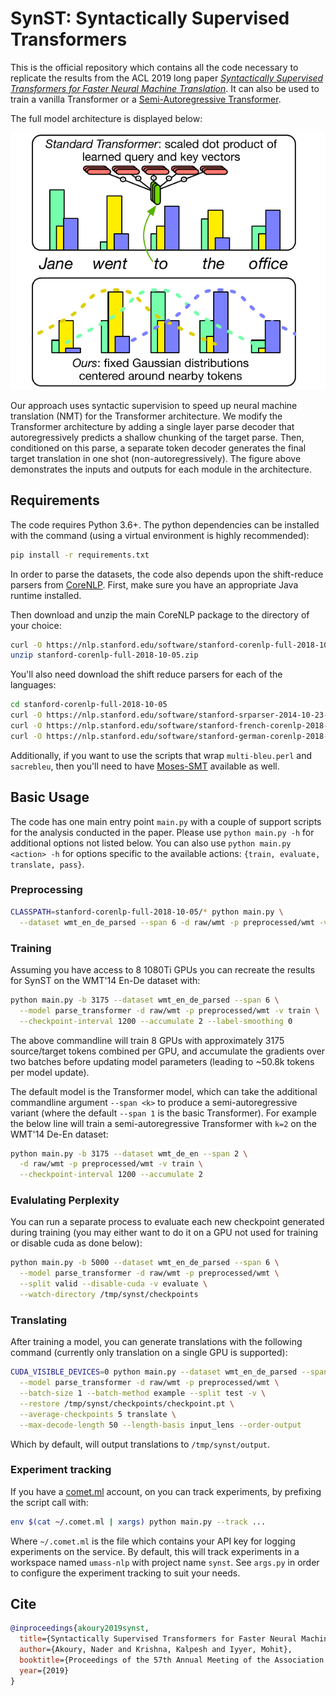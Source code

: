# SynST: Syntactically Supervised Transformers

This is the official repository which contains all the code necessary to
replicate the results from the ACL 2019 long paper *[Syntactically Supervised
Transformers for Faster Neural Machine Translation](https://arxiv.org/abs/1906.02780)*. It can also be used to
train a vanilla Transformer or a [Semi-Autoregressive
Transformer](https://aclweb.org/anthology/D18-1044).

The full model architecture is displayed below:

<p>
<img src="resources/model.pdf">
</p>

Our approach uses syntactic supervision to speed up
neural machine translation (NMT) for the Transformer architecture. We modify
the Transformer architecture by adding a single layer parse decoder that
autoregressively predicts a shallow chunking of the target parse. Then, conditioned on this
parse, a separate token decoder generates the final target translation in one shot (non-autoregressively). The figure above demonstrates the inputs and outputs for each module
in the architecture.

## Requirements

The code requires Python 3.6+. The python dependencies can be installed with the
command (using a virtual environment is highly recommended):

```sh
pip install -r requirements.txt
```

In order to parse the datasets, the code also depends upon the shift-reduce
parsers from [CoreNLP](https://stanfordnlp.github.io/CoreNLP/). First, make sure
you have an appropriate Java runtime installed.

Then download and unzip the main CoreNLP package to the directory of your
choice:

```sh
curl -O https://nlp.stanford.edu/software/stanford-corenlp-full-2018-10-05.zip
unzip stanford-corenlp-full-2018-10-05.zip
```

You'll also need download the shift reduce parsers for each of the languages:
```sh
cd stanford-corenlp-full-2018-10-05
curl -O https://nlp.stanford.edu/software/stanford-srparser-2014-10-23-models.jar
curl -O https://nlp.stanford.edu/software/stanford-french-corenlp-2018-10-05-models.jar
curl -O https://nlp.stanford.edu/software/stanford-german-corenlp-2018-10-05-models.jar
```

Additionally, if you want to use the scripts that wrap `multi-bleu.perl` and
`sacrebleu`, then you'll need to have
[Moses-SMT](https://github.com/moses-smt/mosesdecoder) available as well.

## Basic Usage

The code has one main entry point `main.py` with a couple of support scripts for
the analysis conducted in the paper. Please use `python main.py -h` for
additional options not listed below. You can also use `python main.py <action>
-h` for options specific to the available actions: `{train, evaluate, translate,
pass}`.

### Preprocessing

```sh
CLASSPATH=stanford-corenlp-full-2018-10-05/* python main.py \
  --dataset wmt_en_de_parsed --span 6 -d raw/wmt -p preprocessed/wmt -v pass
```

### Training

Assuming you have access to 8 1080Ti GPUs you can recreate the results for SynST
on the WMT'14 En-De dataset with:

```sh
python main.py -b 3175 --dataset wmt_en_de_parsed --span 6 \
  --model parse_transformer -d raw/wmt -p preprocessed/wmt -v train \
  --checkpoint-interval 1200 --accumulate 2 --label-smoothing 0
```

The above commandline will train 8 GPUs with approximately 3175 source/target
tokens combined per GPU, and accumulate the gradients over two batches before
updating model parameters (leading to ~50.8k tokens per model update).

The default model is the Transformer model, which can take the additional
commandline argument `--span <k>` to produce a semi-autoregressive variant
(where the default `--span 1` is the basic Transformer). For example the below
line will train a semi-autoregressive Transformer with `k=2` on the WMT'14 De-En
dataset:

```sh
python main.py -b 3175 --dataset wmt_de_en --span 2 \
  -d raw/wmt -p preprocessed/wmt -v train \
  --checkpoint-interval 1200 --accumulate 2
```

### Evalulating Perplexity

You can run a separate process to evaluate each new checkpoint generated during
training (you may either want to do it on a GPU not used for training or disable
cuda as done below):

```sh
python main.py -b 5000 --dataset wmt_en_de_parsed --span 6 \
  --model parse_transformer -d raw/wmt -p preprocessed/wmt \
  --split valid --disable-cuda -v evaluate \
  --watch-directory /tmp/synst/checkpoints
```

### Translating

After training a model, you can generate translations with the following
command (currently only translation on a single GPU is supported):

```sh
CUDA_VISIBLE_DEVICES=0 python main.py --dataset wmt_en_de_parsed --span 6 \
  --model parse_transformer -d raw/wmt -p preprocessed/wmt \
  --batch-size 1 --batch-method example --split test -v \
  --restore /tmp/synst/checkpoints/checkpoint.pt \
  --average-checkpoints 5 translate \
  --max-decode-length 50 --length-basis input_lens --order-output
```

Which by default, will output translations to `/tmp/synst/output`.

### Experiment tracking

If you have a [comet.ml](https://comet.ml) account, on you can track
experiments, by prefixing the script call with:

```sh
env $(cat ~/.comet.ml | xargs) python main.py --track ...
```

Where `~/.comet.ml` is the file which contains your API key for logging
experiments on the service. By default, this will track experiments in a
workspace named `umass-nlp` with project name `synst`. See `args.py` in order to
configure the experiment tracking to suit your needs.

## Cite

```bibtex
@inproceedings{akoury2019synst,
  title={Syntactically Supervised Transformers for Faster Neural Machine Translation},
  author={Akoury, Nader and Krishna, Kalpesh and Iyyer, Mohit},
  booktitle={Proceedings of the 57th Annual Meeting of the Association for Computational Linguistics (Volume 1: Long Papers)},
  year={2019}
}
```
